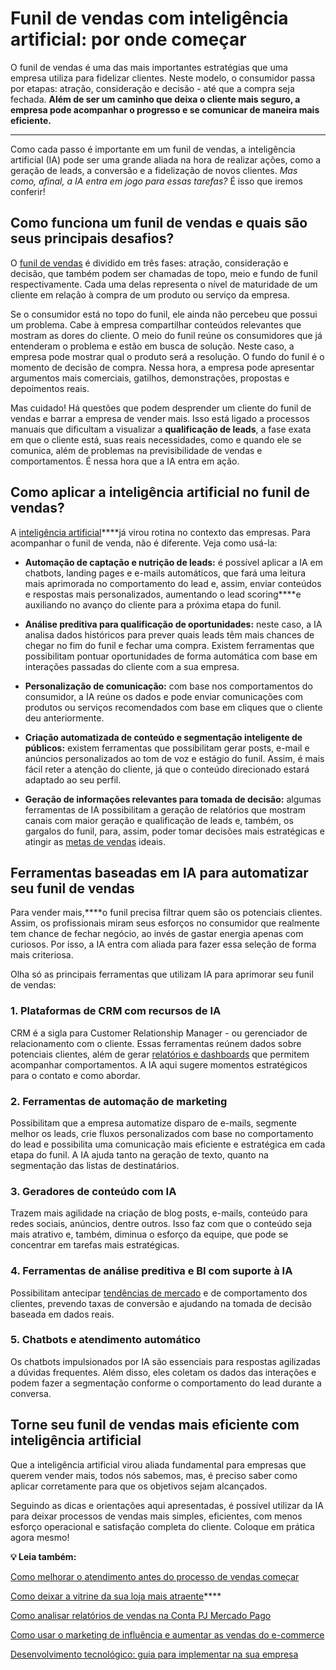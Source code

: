 # Funil de vendas com inteligência artificial: por onde começar

O funil de vendas é uma das mais importantes estratégias que uma empresa utiliza para fidelizar clientes. Neste modelo, o consumidor passa por etapas: atração, consideração e decisão - até que a compra seja fechada. **Além de ser um caminho que deixa o cliente mais seguro, a empresa pode acompanhar o progresso e se comunicar de maneira mais eficiente.**

****

Como cada passo é importante em um funil de vendas, a inteligência artificial (IA) pode ser uma grande aliada na hora de realizar ações, como a geração de leads, a conversão e a fidelização de novos clientes. *Mas como, afinal, a IA entra em jogo para essas tarefas?* É isso que iremos conferir!

## **Como funciona um funil de vendas e quais são seus principais desafios?**

O [funil de vendas](https://meubolso.mercadopago.com.br/funil-de-vendas) é dividido em três fases: atração, consideração e decisão, que também podem ser chamadas de topo, meio e fundo de funil respectivamente. Cada uma delas representa o nível de maturidade de um cliente em relação à compra de um produto ou serviço da empresa.

Se o consumidor está no topo do funil, ele ainda não percebeu que possui um problema. Cabe à empresa compartilhar conteúdos relevantes que mostram as dores do cliente. O meio do funil reúne os consumidores que já entenderam o problema e estão em busca de solução. Neste caso, a empresa pode mostrar qual o produto será a resolução. O fundo do funil é o momento de decisão de compra. Nessa hora, a empresa pode apresentar argumentos mais comerciais, gatilhos, demonstrações, propostas e depoimentos reais.

Mas cuidado! Há questões que podem desprender um cliente do funil de vendas e barrar a empresa de vender mais. Isso está ligado a processos manuais que dificultam a visualizar a **qualificação de leads**, a fase exata em que o cliente está, suas reais necessidades, como e quando ele se comunica, além de problemas na previsibilidade de vendas e comportamentos. É nessa hora que a IA entra em ação.

## **Como aplicar a inteligência artificial no funil de vendas?**

A [inteligência artificial](https://meubolso.mercadopago.com.br/inteligencia-artificial-empresas)****já virou rotina no contexto das empresas. Para acompanhar o funil de venda, não é diferente. Veja como usá-la:

- **Automação de captação e nutrição de leads:** é possível aplicar a IA em chatbots, landing pages e e-mails automáticos, que fará uma leitura mais aprimorada no comportamento do lead e, assim, enviar conteúdos e respostas mais personalizados, aumentando o lead scoring****e auxiliando no avanço do cliente para a próxima etapa do funil.

- **Análise preditiva para qualificação de oportunidades:** neste caso, a IA analisa dados históricos para prever quais leads têm mais chances de chegar no fim do funil e fechar uma compra. Existem ferramentas que possibilitam pontuar oportunidades de forma automática com base em interações passadas do cliente com a sua empresa.

- **Personalização de comunicação:** com base nos comportamentos do consumidor, a IA reúne os dados e pode enviar comunicações com produtos ou serviços recomendados com base em cliques que o cliente deu anteriormente.

- **Criação automatizada de conteúdo e segmentação inteligente de públicos:** existem ferramentas que possibilitam gerar posts, e-mail e anúncios personalizados ao tom de voz e estágio do funil. Assim, é mais fácil reter a atenção do cliente, já que o conteúdo direcionado estará adaptado ao seu perfil.

- **Geração de informações relevantes para tomada de decisão:** algumas ferramentas de IA possibilitam a geração de relatórios que mostram canais com maior geração e qualificação de leads e, também, os gargalos do funil, para, assim, poder tomar decisões mais estratégicas e atingir as [metas de vendas](https://meubolso.mercadopago.com.br/como-definir-metas-de-vendas) ideais.

## **Ferramentas baseadas em IA para automatizar seu funil de vendas**

Para vender mais,****o funil precisa filtrar quem são os potenciais clientes. Assim, os profissionais miram seus esforços no consumidor que realmente tem chance de fechar negócio, ao invés de gastar energia apenas com curiosos. Por isso, a IA entra com aliada para fazer essa seleção de forma mais criteriosa.

Olha só as principais ferramentas que utilizam IA para aprimorar seu funil de vendas:

### **1. Plataformas de CRM com recursos de IA**

CRM é a sigla para Customer Relationship Manager - ou gerenciador de relacionamento com o cliente. Essas ferramentas reúnem dados sobre potenciais clientes, além de gerar [relatórios e dashboards](https://meubolso.mercadopago.com.br/aumentar-vendas-relatorios-dashboard) que permitem acompanhar comportamentos. A IA aqui sugere momentos estratégicos para o contato e como abordar.

### **2. Ferramentas de automação de marketing**

Possibilitam que a empresa automatize disparo de e-mails, segmente melhor os leads, crie fluxos personalizados com base no comportamento do lead e possibilita uma comunicação mais eficiente e estratégica em cada etapa do funil. A IA ajuda tanto na geração de texto, quanto na segmentação das listas de destinatários.

### **3. Geradores de conteúdo com IA**

Trazem mais agilidade na criação de blog posts, e-mails, conteúdo para redes sociais, anúncios, dentre outros. Isso faz com que o conteúdo seja mais atrativo e, também, diminua o esforço da equipe, que pode se concentrar em tarefas mais estratégicas.

### **4. Ferramentas de análise preditiva e BI com suporte à IA**

Possibilitam antecipar [tendências de mercado](https://meubolso.mercadopago.com.br/tendencias-de-mercado-gestao-de-vendas) e de comportamento dos clientes, prevendo taxas de conversão e ajudando na tomada de decisão baseada em dados reais.

### **5. Chatbots e atendimento automático**

Os chatbots impulsionados por IA são essenciais para respostas agilizadas a dúvidas frequentes. Além disso, eles coletam os dados das interações e podem fazer a segmentação conforme o comportamento do lead durante a conversa.

## **Torne seu funil de vendas mais eficiente com inteligência artificial**

Que a inteligência artificial virou aliada fundamental para empresas que querem vender mais, todos nós sabemos, mas, é preciso saber como aplicar corretamente para que os objetivos sejam alcançados.

Seguindo as dicas e orientações aqui apresentadas, é possível utilizar da IA para deixar processos de vendas mais simples, eficientes, com menos esforço operacional e satisfação completa do cliente. Coloque em prática agora mesmo!

**💡 Leia também:**

[Como melhorar o atendimento antes do processo de vendas começar](https://meubolso.mercadopago.com.br/otimizar-atendimento-com-processo-de-vendas)

[Como deixar a vitrine da sua loja mais atraente](https://meubolso.mercadopago.com.br/vitrine-da-sua-loja)****

[Como analisar relatórios de vendas na Conta PJ Mercado Pago](https://meubolso.mercadopago.com.br/como-analisar-relatorios-de-vendas-na-conta-pj-mercado-pago)

[Como usar o marketing de influência e aumentar as vendas do e-commerce](https://meubolso.mercadopago.com.br/como-usar-o-marketing-de-influencia-e-aumentar-as-vendas-do-e-commerce)

[Desenvolvimento tecnológico: guia para implementar na sua empresa](https://meubolso.mercadopago.com.br/desenvolvimento-tecnologico)